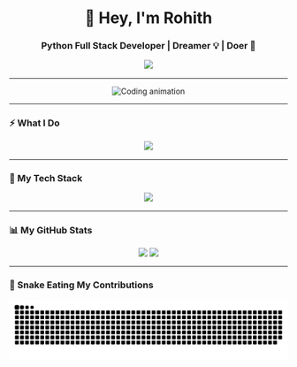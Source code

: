 <h1 align="center">👋 Hey, I'm Rohith</h1>
<h3 align="center">Python Full Stack Developer | Dreamer 💡 | Doer 🚀</h3>

<!-- Typing animation that tells your qualities -->
<p align="center">
  <img src="https://readme-typing-svg.herokuapp.com?font=Fira+Code&size=25&duration=4000&pause=1000&color=00C9A7&center=true&vCenter=true&width=700&lines=💻+I+am+a+Python+Full+Stack+Developer;⚡+I+am+a+Hard+Worker;🧩+I+am+a+Multitasker;👨‍💻+I+am+a+Passionate+Coder;🚀+I+Love+Turning+Ideas+into+Reality" />
</p>

---

<!-- Fun coding GIF -->
<p align="center">
  <img src="https://media.giphy.com/media/qgQUggAC3Pfv687qPC/giphy.gif" width="600" alt="Coding animation"/>
</p>

---

### ⚡ What I Do
<p align="center">
  <img src="https://readme-typing-svg.herokuapp.com?font=Fira+Code&size=22&duration=3000&pause=800&color=FF61A6&center=true&vCenter=true&width=600&lines=🐍+Backend+with+Python+%26+Django;🌐+Frontend+with+HTML+CSS+JS;🗄️+Database+Design+with+SQL;💪+Hardworking+%26+Dedicated;🧩+Multitasker+%7C+Problem+Solver;👨‍💻+Passionate+Coder+%7C+Tech+Explorer" />
</p>


---

### 🚀 My Tech Stack
<p align="center">
  <img src="https://skillicons.dev/icons?i=python,django,html,css,js,mysql,git,github,vscode" />
</p>

---

### 📊 My GitHub Stats
<p align="center">
  <img src="https://github-readme-stats.vercel.app/api?username=rohithsamuel123&show_icons=true&theme=tokyonight" height="150"/>
  <img src="https://github-readme-streak-stats.herokuapp.com/?user=rohithsamuel123&theme=tokyonight" height="150"/>
</p>

---

### 🐍 Snake Eating My Contributions
<p align="center">
  <img src="https://raw.githubusercontent.com/Platane/snk/output/github-contribution-grid-snake.svg" />
</p>

